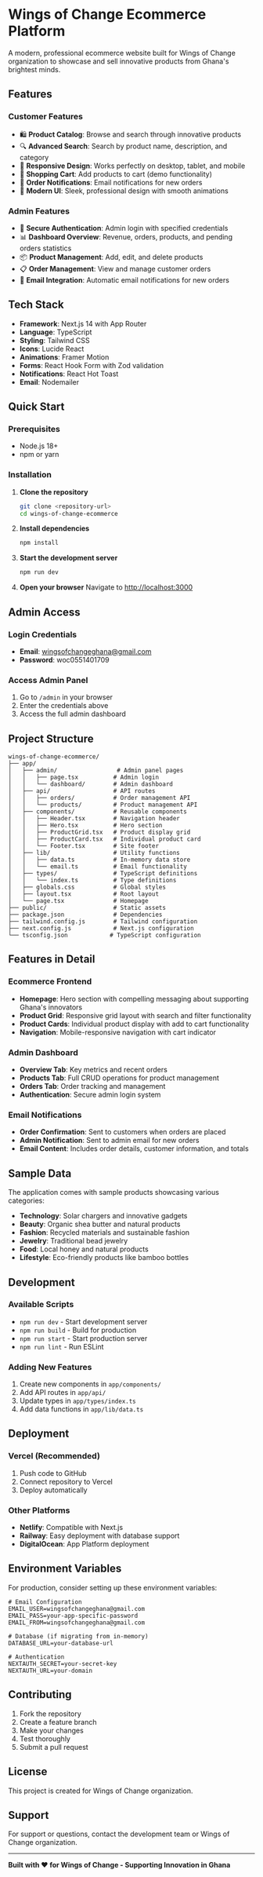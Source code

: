 # Wings of Change Ecommerce Platform

A modern, professional ecommerce website built for Wings of Change organization to showcase and sell innovative products from Ghana's brightest minds.

## Features

### Customer Features
- 🛍️ **Product Catalog**: Browse and search through innovative products
- 🔍 **Advanced Search**: Search by product name, description, and category
- 📱 **Responsive Design**: Works perfectly on desktop, tablet, and mobile
- 🛒 **Shopping Cart**: Add products to cart (demo functionality)
- 📧 **Order Notifications**: Email notifications for new orders
- 🎨 **Modern UI**: Sleek, professional design with smooth animations

### Admin Features
- 🔐 **Secure Authentication**: Admin login with specified credentials
- 📊 **Dashboard Overview**: Revenue, orders, products, and pending orders statistics
- 📦 **Product Management**: Add, edit, and delete products
- 📋 **Order Management**: View and manage customer orders
- 📧 **Email Integration**: Automatic email notifications for new orders

## Tech Stack

- **Framework**: Next.js 14 with App Router
- **Language**: TypeScript
- **Styling**: Tailwind CSS
- **Icons**: Lucide React
- **Animations**: Framer Motion
- **Forms**: React Hook Form with Zod validation
- **Notifications**: React Hot Toast
- **Email**: Nodemailer

## Quick Start

### Prerequisites
- Node.js 18+ 
- npm or yarn

### Installation

1. **Clone the repository**
   ```bash
   git clone <repository-url>
   cd wings-of-change-ecommerce
   ```

2. **Install dependencies**
   ```bash
   npm install
   ```

3. **Start the development server**
   ```bash
   npm run dev
   ```

4. **Open your browser**
   Navigate to [http://localhost:3000](http://localhost:3000)

## Admin Access

### Login Credentials
- **Email**: wingsofchangeghana@gmail.com
- **Password**: woc0551401709

### Access Admin Panel
1. Go to `/admin` in your browser
2. Enter the credentials above
3. Access the full admin dashboard

## Project Structure

```
wings-of-change-ecommerce/
├── app/
│   ├── admin/                 # Admin panel pages
│   │   ├── page.tsx          # Admin login
│   │   └── dashboard/        # Admin dashboard
│   ├── api/                  # API routes
│   │   ├── orders/           # Order management API
│   │   └── products/         # Product management API
│   ├── components/           # Reusable components
│   │   ├── Header.tsx        # Navigation header
│   │   ├── Hero.tsx          # Hero section
│   │   ├── ProductGrid.tsx   # Product display grid
│   │   ├── ProductCard.tsx   # Individual product card
│   │   └── Footer.tsx        # Site footer
│   ├── lib/                  # Utility functions
│   │   ├── data.ts           # In-memory data store
│   │   └── email.ts          # Email functionality
│   ├── types/                # TypeScript definitions
│   │   └── index.ts          # Type definitions
│   ├── globals.css           # Global styles
│   ├── layout.tsx            # Root layout
│   └── page.tsx              # Homepage
├── public/                   # Static assets
├── package.json              # Dependencies
├── tailwind.config.js        # Tailwind configuration
├── next.config.js            # Next.js configuration
└── tsconfig.json            # TypeScript configuration
```

## Features in Detail

### Ecommerce Frontend
- **Homepage**: Hero section with compelling messaging about supporting Ghana's innovators
- **Product Grid**: Responsive grid layout with search and filter functionality
- **Product Cards**: Individual product display with add to cart functionality
- **Navigation**: Mobile-responsive navigation with cart indicator

### Admin Dashboard
- **Overview Tab**: Key metrics and recent orders
- **Products Tab**: Full CRUD operations for product management
- **Orders Tab**: Order tracking and management
- **Authentication**: Secure admin login system

### Email Notifications
- **Order Confirmation**: Sent to customers when orders are placed
- **Admin Notification**: Sent to admin email for new orders
- **Email Content**: Includes order details, customer information, and totals

## Sample Data

The application comes with sample products showcasing various categories:
- **Technology**: Solar chargers and innovative gadgets
- **Beauty**: Organic shea butter and natural products
- **Fashion**: Recycled materials and sustainable fashion
- **Jewelry**: Traditional bead jewelry
- **Food**: Local honey and natural products
- **Lifestyle**: Eco-friendly products like bamboo bottles

## Development

### Available Scripts
- `npm run dev` - Start development server
- `npm run build` - Build for production
- `npm run start` - Start production server
- `npm run lint` - Run ESLint

### Adding New Features
1. Create new components in `app/components/`
2. Add API routes in `app/api/`
3. Update types in `app/types/index.ts`
4. Add data functions in `app/lib/data.ts`

## Deployment

### Vercel (Recommended)
1. Push code to GitHub
2. Connect repository to Vercel
3. Deploy automatically

### Other Platforms
- **Netlify**: Compatible with Next.js
- **Railway**: Easy deployment with database support
- **DigitalOcean**: App Platform deployment

## Environment Variables

For production, consider setting up these environment variables:
```env
# Email Configuration
EMAIL_USER=wingsofchangeghana@gmail.com
EMAIL_PASS=your-app-specific-password
EMAIL_FROM=wingsofchangeghana@gmail.com

# Database (if migrating from in-memory)
DATABASE_URL=your-database-url

# Authentication
NEXTAUTH_SECRET=your-secret-key
NEXTAUTH_URL=your-domain
```

## Contributing

1. Fork the repository
2. Create a feature branch
3. Make your changes
4. Test thoroughly
5. Submit a pull request

## License

This project is created for Wings of Change organization.

## Support

For support or questions, contact the development team or Wings of Change organization.

---

**Built with ❤️ for Wings of Change - Supporting Innovation in Ghana** 